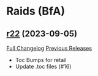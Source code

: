 # <DBM Mod> Raids (BfA)

## [r22](https://github.com/DeadlyBossMods/DBM-BfA/tree/r22) (2023-09-05)
[Full Changelog](https://github.com/DeadlyBossMods/DBM-BfA/compare/r21...r22) [Previous Releases](https://github.com/DeadlyBossMods/DBM-BfA/releases)

- Toc Bumps for retail  
- Update .toc files (#16)  
